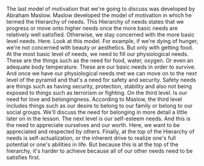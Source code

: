 The last model of motivation that we're going to discuss was developed by
Abraham Maslow. Maslow developed the model of motivation in which he termed the
Hierarchy of needs. This Hierarchy of needs states that we progress or move
onto higher needs once the more basic needs are relatively well satisfied.
Otherwise, we stay concerned with the more basic level needs. Here. Look at
this model. For example, if we're dying of hunger, we're not concerned with
beauty or aesthetics. But only with getting food. At the most basic level of
needs, we need to fill our physiological needs. These are the things such as
the need for food, water, oxygen. Or even an adequate body temperature. These
are our basic needs in order to survive. And once we have our physiological
needs met we can move on to the next level of the pyramid and that's a need for
safety and security. Safety needs are things such as having security,
protection, stability and also not being exposed to things such as terrorism or
fighting. On the third level. Is our need for love and belongingness. According
to Maslow, the third level includes things such as our desire to belong to our
family or belong to our social groups. We'll discuss the need for belonging in
more detail a little later on in the lesson. The next level is our self-esteem
needs. And this is the need to appreciate ourselves and our worth. Here, we
want to be appreciated and respected by others. Finally, at the top of the
Hierarchy of needs is self-actualization, or the inherent drive to realize
one's full potential or one's abilities in life. But because this is at the top
of the hierarchy, it's harder to achieve because all of our other needs need to
be satisfies first.
